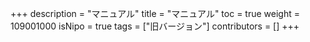 +++
description = "マニュアル"
title = "マニュアル"
toc = true
weight = 109001000
isNipo = true
tags = ["旧バージョン"]
contributors = []
+++
